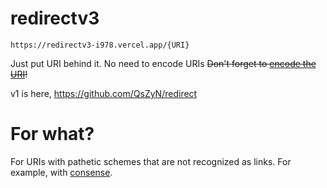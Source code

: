 # redirectv3

`https://redirectv3-i978.vercel.app/{URI}`

Just put URI behind it.
No need to encode URIs
~~Don't forget to [encode the URI](https://www.urlencoder.io/)!~~


v1 is here,  https://github.com/QsZyN/redirect 
# For what?
For URIs with pathetic schemes that are not recognized as links. For example, with [consense](https://scrapbox.io/).
